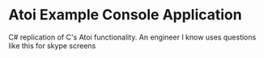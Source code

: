 # Atoi Example Console Application
C# replication of C's Atoi functionality. An engineer I know uses questions like this for skype screens

